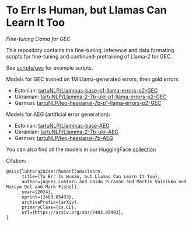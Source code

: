 # To Err Is Human, but Llamas Can Learn It Too
*Fine-tuning Llama for GEC*

This repository contains the fine-tuning, inference and data formating scripts for fine-tuning and continued-pretraining of Llama-2 for GEC.

See [scripts/gec](./scripts/training) for example scripts.


Models for GEC trained on 1M Llama-generated errors, then gold errors:
* Estonian: [tartuNLP/Llammas-base-p1-llama-errors-p2-GEC](https://huggingface.co/tartuNLP/Llammas-base-p1-llama-errors-p2-GEC)
* Ukrainian: [tartuNLP/Llamma-2-7b-ukr-p1-llama-errors-p2-GEC](https://huggingface.co/tartuNLP/Llamma-2-7b-ukr-p1-llama-errors-p2-GEC)
* German: [tartuNLP/leo-hessianai-7b-p1-llama-errors-p2-GEC](https://huggingface.co/tartuNLP/leo-hessianai-7b-p1-llama-errors-p2-GEC)

Models for AEG (artificial error generation):
* Estonian: [tartuNLP/Llammas-base-AEG](https://huggingface.co/tartuNLP/Llammas-base-AEG)
* Ukrainian: [tartuNLP/Llamma-2-7b-ukr-AEG](https://huggingface.co/tartuNLP/Llamma-2-7b-ukr-AEG)
* German: [tartuNLP/leo-hessianai-7b-AEG](https://huggingface.co/tartuNLP/leo-hessianai-7b-AEG)


You can also find all the models in our HuggingFace [collection](https://huggingface.co/collections/tartuNLP/llms-for-gec-66fd7a7eec3fb65796466612)

Citation:
````
@misc{luhtaru2024errhumanllamaslearn,
      title={To Err Is Human, but Llamas Can Learn It Too}, 
      author={Agnes Luhtaru and Taido Purason and Martin Vainikko and Maksym Del and Mark Fishel},
      year={2024},
      eprint={2403.05493},
      archivePrefix={arXiv},
      primaryClass={cs.CL},
      url={https://arxiv.org/abs/2403.05493}, 
}
````
